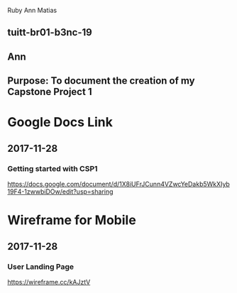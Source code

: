 
 Ruby Ann Matias
## tuitt-br01-b3nc-19
## Ann
## Purpose: To document the creation of my Capstone Project 1

# Google Docs Link
## 2017-11-28
### Getting started with CSP1
https://docs.google.com/document/d/1X8iUFrJCunn4VZwcYeDakb5WkXIyb19F4-1zwwbiDOw/edit?usp=sharing

# Wireframe for Mobile
## 2017-11-28
### User Landing Page
https://wireframe.cc/kAJztV
